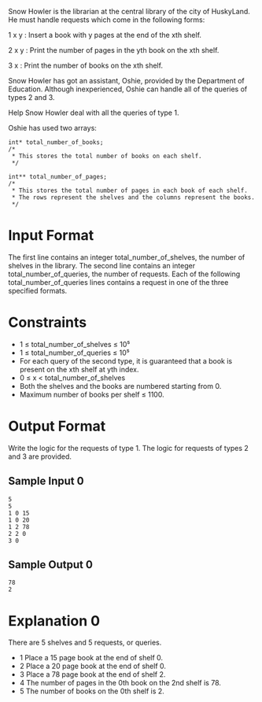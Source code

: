 Snow Howler is the librarian at the central library of the city of HuskyLand. He must handle requests which come in the following forms:

1 x y : Insert a book with y pages at the end of the xth shelf.

2 x y : Print the number of pages in the yth book on the xth shelf.

3 x : Print the number of books on the xth shelf.

Snow Howler has got an assistant, Oshie, provided by the Department of Education. Although inexperienced, Oshie can handle all of the queries of types 2 and 3.

Help Snow Howler deal with all the queries of type 1.

Oshie has used two arrays:
```
int* total_number_of_books;
/*
 * This stores the total number of books on each shelf.
 */

int** total_number_of_pages;
/*
 * This stores the total number of pages in each book of each shelf.
 * The rows represent the shelves and the columns represent the books.
 */
 ```
# **Input Format**

The first line contains an integer total_number_of_shelves, the number of shelves in the library.
The second line contains an integer total_number_of_queries, the number of requests.
Each of the following total_number_of_queries lines contains a request in one of the three specified formats.

# **Constraints**
* 1 ≤ total_number_of_shelves ≤ 10⁵
* 1 ≤ total_number_of_queries ≤ 10⁵
* For each query of the second type, it is guaranteed that a book is present on the xth shelf at yth index.
* 0 ≤ x < total_number_of_shelves 
* Both the shelves and the books are numbered starting from 0.
* Maximum number of books per shelf ≤ 1100.
# **Output Format**

Write the logic for the requests of type 1. The logic for requests of types 2 and 3 are provided.

## **Sample Input 0**
```
5
5
1 0 15
1 0 20
1 2 78
2 2 0
3 0
```
## **Sample Output 0**
```
78
2
```
# **Explanation 0**

There are 5 shelves and 5 requests, or queries.
* 1 Place a 15 page book at the end of shelf 0.
* 2 Place a 20 page book at the end of shelf 0.
* 3 Place a 78 page book at the end of shelf 2.
* 4 The number of pages in the 0th book on the 2nd shelf is 78.
* 5 The number of books on the 0th shelf is 2.